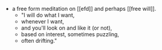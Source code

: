 - a free form meditation on [[efd]] and perhaps [[free will]].
	- "I will do what I want,
	- whenever I want,
	- and you'll look on and like it (or not),
	- based on interest, sometimes puzzling,
	- often drifting."